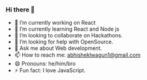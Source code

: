 ### Hi there 👋

<!--
**AbhishekLwagun/AbhishekLwagun** is a ✨ _special_ ✨ repository because its `README.md` (this file) appears on your GitHub profile.

Here are some ideas to get you started:
-->

- 🔭 I’m currently working on React
- 🌱 I’m currently learning React and Node js
- 👯 I’m looking to collaborate on Hackathons.
- 🤔 I’m looking for help with OpenSource.
- 💬 Ask me about Web development.
- 📫 How to reach me: abhisheklwagun1@gmail.com
- 😄 Pronouns: he/him/bro
- ⚡ Fun fact: I love JavaScript.
